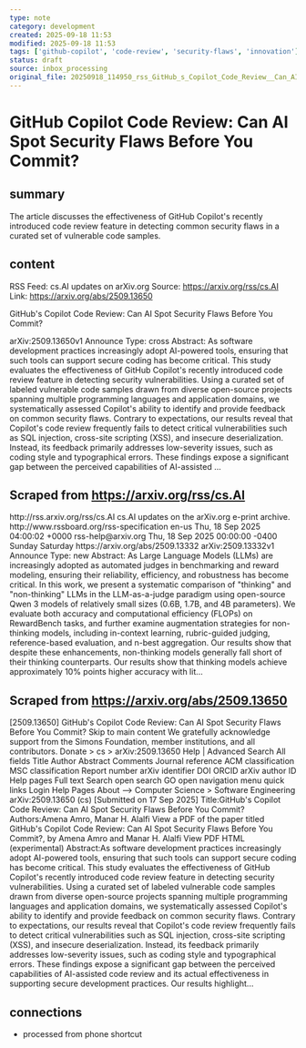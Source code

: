 ```yaml
---
type: note
category: development
created: 2025-09-18 11:53
modified: 2025-09-18 11:53
tags: ['github-copilot', 'code-review', 'security-flaws', 'innovation']
status: draft
source: inbox_processing
original_file: 20250918_114950_rss_GitHub_s_Copilot_Code_Review__Can_AI_Spot_Security.txt
---
```


# GitHub Copilot Code Review: Can AI Spot Security Flaws Before You Commit?

## summary
The article discusses the effectiveness of GitHub Copilot's recently introduced code review feature in detecting common security flaws in a curated set of vulnerable code samples.

## content
RSS Feed: cs.AI updates on arXiv.org
Source: https://arxiv.org/rss/cs.AI
Link: https://arxiv.org/abs/2509.13650

GitHub's Copilot Code Review: Can AI Spot Security Flaws Before You Commit?

arXiv:2509.13650v1 Announce Type: cross Abstract: As software development practices increasingly adopt AI-powered tools, ensuring that such tools can support secure coding has become critical. This study evaluates the effectiveness of GitHub Copilot's recently introduced code review feature in detecting security vulnerabilities. Using a curated set of labeled vulnerable code samples drawn from diverse open-source projects spanning multiple programming languages and application domains, we systematically assessed Copilot's ability to identify and provide feedback on common security flaws. Contrary to expectations, our results reveal that Copilot's code review frequently fails to detect critical vulnerabilities such as SQL injection, cross-site scripting (XSS), and insecure deserialization. Instead, its feedback primarily addresses low-severity issues, such as coding style and typographical errors. These findings expose a significant gap between the perceived capabilities of AI-assisted ...

## Scraped from https://arxiv.org/rss/cs.AI
<?xml version='1.0' encoding='UTF-8'?>
<rss xmlns:arxiv="http://arxiv.org/schemas/atom" xmlns:dc="http://purl.org/dc/elements/1.1/" xmlns:atom="http://www.w3.org/2005/Atom" xmlns:content="http://purl.org/rss/1.0/modules/content/" version="2.0">
  <channel>
    <title>cs.AI updates on arXiv.org</title>
    <link>http://rss.arxiv.org/rss/cs.AI</link>
    <description>cs.AI updates on the arXiv.org e-print archive.</description>
    <atom:link href="http://rss.arxiv.org/rss/cs.AI" rel="self" type="application/rss+xml"/>
    <docs>http://www.rssboard.org/rss-specification</docs>
    <language>en-us</language>
    <lastBuildDate>Thu, 18 Sep 2025 04:00:02 +0000</lastBuildDate>
    <managingEditor>rss-help@arxiv.org</managingEditor>
    <pubDate>Thu, 18 Sep 2025 00:00:00 -0400</pubDate>
    <skipDays>
      <day>Sunday</day>
      <day>Saturday</day>
    </skipDays>
    <item>
      <title>Explicit Reasoning Makes Better Judges: A Systematic Study on Accuracy, Efficiency, and Robustness</title>
      <link>https://arxiv.org/abs/2509.13332</link>
      <description>arXiv:2509.13332v1 Announce Type: new 
Abstract: As Large Language Models (LLMs) are increasingly adopted as automated judges in benchmarking and reward modeling, ensuring their reliability, efficiency, and robustness has become critical. In this work, we present a systematic comparison of "thinking" and "non-thinking" LLMs in the LLM-as-a-judge paradigm using open-source Qwen 3 models of relatively small sizes (0.6B, 1.7B, and 4B parameters). We evaluate both accuracy and computational efficiency (FLOPs) on RewardBench tasks, and further examine augmentation strategies for non-thinking models, including in-context learning, rubric-guided judging, reference-based evaluation, and n-best aggregation. Our results show that despite these enhancements, non-thinking models generally fall short of their thinking counterparts. Our results show that thinking models achieve approximately 10% points higher accuracy with lit...


## Scraped from https://arxiv.org/abs/2509.13650
[2509.13650] GitHub&#39;s Copilot Code Review: Can AI Spot Security Flaws Before You Commit? Skip to main content We gratefully acknowledge support from the Simons Foundation, member institutions, and all contributors. Donate &gt; cs &gt; arXiv:2509.13650 Help | Advanced Search All fields Title Author Abstract Comments Journal reference ACM classification MSC classification Report number arXiv identifier DOI ORCID arXiv author ID Help pages Full text Search open search GO open navigation menu quick links Login Help Pages About --> Computer Science > Software Engineering arXiv:2509.13650 (cs) [Submitted on 17 Sep 2025] Title:GitHub&#39;s Copilot Code Review: Can AI Spot Security Flaws Before You Commit? Authors:Amena Amro, Manar H. Alalfi View a PDF of the paper titled GitHub&#39;s Copilot Code Review: Can AI Spot Security Flaws Before You Commit?, by Amena Amro and Manar H. Alalfi View PDF HTML (experimental) Abstract:As software development practices increasingly adopt AI-powered tools, ensuring that such tools can support secure coding has become critical. This study evaluates the effectiveness of GitHub Copilot&#39;s recently introduced code review feature in detecting security vulnerabilities. Using a curated set of labeled vulnerable code samples drawn from diverse open-source projects spanning multiple programming languages and application domains, we systematically assessed Copilot&#39;s ability to identify and provide feedback on common security flaws. Contrary to expectations, our results reveal that Copilot&#39;s code review frequently fails to detect critical vulnerabilities such as SQL injection, cross-site scripting (XSS), and insecure deserialization. Instead, its feedback primarily addresses low-severity issues, such as coding style and typographical errors. These findings expose a significant gap between the perceived capabilities of AI-assisted code review and its actual effectiveness in supporting secure development practices. Our results highlight...


## connections
- processed from phone shortcut
